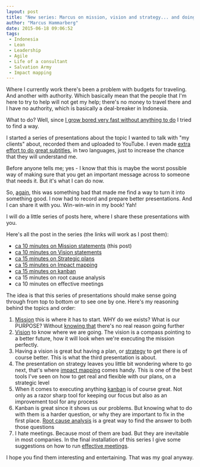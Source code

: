 ```yaml
---
layout: post
title: "New series: Marcus on mission, vision and strategy... and doing it"
author: "Marcus Hammarberg"
date: 2015-06-18 09:06:52
tags:
 - Indonesia
 - Lean
 - Leadership
 - Agile
 - Life of a consultant
 - Salvation Army
 - Impact mapping
---
```


Where I currently work there's been a problem with budgets for traveling. And another with authority. Which basically mean that the people that I'm here to try to help will not get my help; there's no money to travel there and I have no authority, which is basically a deal-breaker in Indonesia. 

What to do? Well, since [I grow bored very fast without anything to do](http://www.marcusoft.net/2015/01/i-run-on-feedback.html) I tried to find a way. 

I started a series of presentations about the topic I wanted to talk with "my clients" about, recorded them and uploaded to YouTube. I even made [extra effort to do great subtitles](http://www.marcusoft.net/2015/06/how-to-add-and-translate-captions-for-your-youtube-video-in--minutes.html), in two languages, just to increase the chance that they will understand me.  

Before anyone tells me; yes - I know that this is maybe the worst possible way of making sure that you get an important message across to someone that needs it. But it's what I can do now.

So, [again](http://www.marcusoft.net/2015/06/new-pluralsight-course-iojs-or-is-it.html), this was something bad that made me find a way to turn it into something good. I now had to record and prepare better presentations. And I can share it with you. Win-win-win in my book! Yah!

I will do a little series of posts here, where I share these presentations with you. 

Here's all the post in the series (the links will work as I post them):

* [ca 10 minutes on Mission statements](/2015/06/ca--minutes-on-mission.html) (this post)
* [ca 10 minutes on Vision statements](/2015/06/ca--minutes-on-vision-statements.html)
* [ca 15 minutes on Strategic plans](/2015/06/ca--minutes-on-vision-statements.html)
* [ca 15 minutes on Impact mapping](/2015/06/ca--minutes-on-impact-mapping.html)
* [ca 15 minutes on kanban](/2015/06/ca--minutes-on-kanban.html)
* ca 15 minutes on root cause analysis
* ca 10 minutes on effective meetings

<a name='more'></a>

The idea is that this series of presentations should make sense going through from top to bottom or to see one by one. Here's my reasoning behind the topics and order:

1. [Mission](/2015/06/ca--minutes-on-mission.html) this is where it has to start. WHY do we exists? What is our PURPOSE? Without [knowing that](http://www.marcusoft.net/2014/10/vision-statements.html) there's no real reason going further
1. [Vision](/2015/06/ca--minutes-on-vision-statements.html) to know where we are going. The vision is a compass pointing to a better future, how it will look when we're executing the mission perfectly. 
1. Having a vision is great but having a plan, or [strategy](/2015/06/ca--minutes-on-vision-statements.html) to get there is of course better. This is what the third presentation is about. 
1. The presentation on strategy leaves you little bit wondering where to go next, that's where [impact mapping](/2015/06/ca--minutes-on-impact-mapping.html) comes handy. This is one of the best tools I've seen on how to get real and flexible with our plans, on a strategic level
1. When it comes to executing anything [kanban]() is of course great. Not only as a razor sharp tool for keeping our focus but also as an improvement tool for any process
1. Kanban is great since it shows us our problems. But knowing what to do with them is a harder question, or why they are important to fix in the first place. [Root cause analysis]() is a great way to find the answer to both those questions
1. I hate meetings. Because most of them are bad. But they are inevitable in most companies. In the final installation of this series I give some suggestions on how to run [effective meetings]().

I hope you find them interesting and entertaining. That was my goal anyway. 

